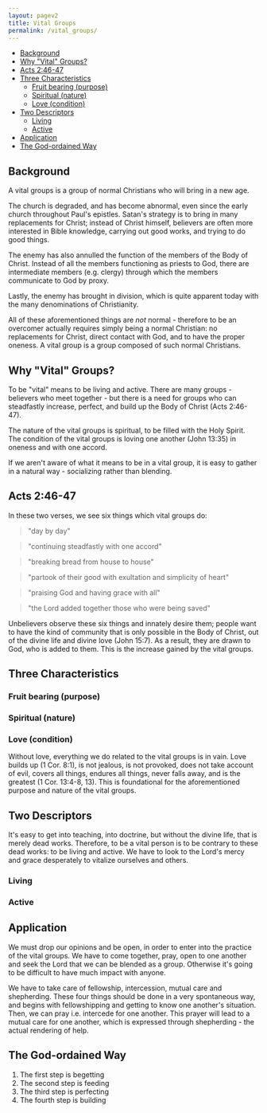 ```yaml
---
layout: pagev2
title: Vital Groups
permalink: /vital_groups/
---
```

- [Background](#background)
- [Why "Vital" Groups?](#why-vital-groups)
- [Acts 2:46-47](#acts-246-47)
- [Three Characteristics](#three-characteristics)
  - [Fruit bearing (purpose)](#fruit-bearing-purpose)
  - [Spiritual (nature)](#spiritual-nature)
  - [Love (condition)](#love-condition)
- [Two Descriptors](#two-descriptors)
  - [Living](#living)
  - [Active](#active)
- [Application](#application)
- [The God-ordained Way](#the-god-ordained-way)

## Background

A vital groups is a group of normal Christians who will bring in a new age.

The church is degraded, and has become abnormal, even since the early church throughout Paul's epistles. Satan's strategy is to bring in many replacements for Christ; instead of Christ himself, believers are often more interested in Bible knowledge, carrying out good works, and trying to do good things.

The enemy has also annulled the function of the members of the Body of Christ. Instead of all the members functioning as priests to God, there are intermediate members (e.g. clergy) through which the members communicate to God by proxy. 

Lastly, the enemy has brought in division, which is quite apparent today with the many denominations of Christianity.

All of these aforementioned things are *not* normal - therefore to be an overcomer actually requires simply being a normal Christian: no replacements for Christ, direct contact with God, and to have the proper oneness. A vital group is a group composed of such normal Christians.

## Why "Vital" Groups?

To be "vital" means to be living and active. There are many groups - believers who meet together - but there is a need for groups who can steadfastly increase, perfect, and build up the Body of Christ (Acts 2:46-47). 

The nature of the vital groups is spiritual, to be filled with the Holy Spirit. The condition of the vital groups is loving one another (John 13:35) in oneness and with one accord.

If we aren't aware of what it means to be in a vital group, it is easy to gather in a natural way - socializing rather than blending.

## Acts 2:46-47

In these two verses, we see six things which vital groups do:

>"day by day"

>"continuing steadfastly with one accord"

>"breaking bread from house to house"

>"partook of their good with exultation and simplicity of heart"

>"praising God and having grace with all"

>"the Lord added together those who were being saved"

Unbelievers observe these six things and innately desire them; people want to have the kind of community that is only possible in the Body of Christ, out of the divine life and divine love (John 15:7). As a result, they are drawn to God, who is added to them. This is the increase gained by the vital groups. 

## Three Characteristics

### Fruit bearing (purpose)
### Spiritual (nature)
### Love (condition)

Without love, everything we do related to the vital groups is in vain. Love builds up (1 Cor. 8:1), is not jealous, is not provoked, does not take account of evil, covers all things, endures all things, never falls away, and is the greatest (1 Cor. 13:4-8, 13). This is foundational for the aforementioned purpose and nature of the vital groups.

## Two Descriptors

It's easy to get into teaching, into doctrine, but without the divine life, that is merely dead works. Therefore, to be a vital person is to be contrary to these dead works: to be living and active. We have to look to the Lord's mercy and grace desperately to vitalize ourselves and others.

### Living

### Active

## Application

We must drop our opinions and be open, in order to enter into the practice of the vital groups. We have to come together, pray, open to one another and seek the Lord that we can be blended as a group. Otherwise it's going to be difficult to have much impact with anyone.

We have to take care of fellowship, intercession, mutual care and shepherding. These four things should be done in a very spontaneous way, and begins with fellowshipping and getting to know one another's situation. Then, we can pray i.e. intercede for one another. This prayer will lead to a mutual care for one another, which is expressed through shepherding - the actual rendering of help.

## The God-ordained Way

1. The first step is begetting
2. The second step is feeding
3. The third step is perfecting
4. The fourth step is building

